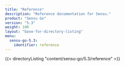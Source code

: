 ```yaml
---
title: "Reference"
description: "Reference documentation for Sensu."
product: "Sensu Go"
version: "5.3"
weight: 100
layout: "base-for-directory-listing"
menu:
  sensu-go-5.3:
    identifier: reference
---
```


{{< directoryListing "content/sensu-go/5.3/reference" >}}
